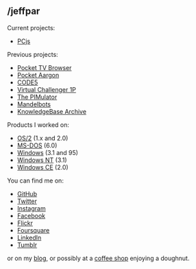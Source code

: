 ## /jeffpar

Current projects:

- [PCjs](https://www.pcjs.org/)

Previous projects:

- [Pocket TV Browser](https://web.archive.org/web/20040604083418/http://www.doublebit.com:80/ptvb/)
- [Pocket Aargon](https://web.archive.org/web/20040627193028/http://www.doublebit.com:80/aargon/)
- [CODE5](https://web.archive.org/web/20040823231821/http://www.doublebit.com:80/code5/)
- [Virtual Challenger 1P](https://web.archive.org/web/20040815231600/http://www.doublebit.com:80/archives/software/challenger1p/)
- [The PIMulator](https://web.archive.org/web/20040904150821/http://www.doublebit.com:80/pimulator/)
- [Mandelbots](http://www.mandelbot.net/)
- [KnowledgeBase Archive](https://jeffpar.github.io/kbarchive/)

Products I worked on:

- [OS/2](https://en.wikipedia.org/wiki/OS/2) (1.x and 2.0)
- [MS-DOS](https://en.wikipedia.org/wiki/MS-DOS) (6.0)
- [Windows](https://en.wikipedia.org/wiki/Microsoft_Windows) (3.1 and 95)
- [Windows NT](https://en.wikipedia.org/wiki/Windows_NT) (3.1)
- [Windows CE](https://en.wikipedia.org/wiki/Windows_Embedded_Compact) (2.0)

You can find me on:

- [GitHub](https://github.com/jeffpar)
- [Twitter](https://twitter.com/jeffpar)
- [Instagram](https://www.instagram.com/jeffpar/)
- [Facebook](https://www.facebook.com/jeffpar)
- [Flickr](https://www.flickr.com/photos/jeffpar)
- [Foursquare](https://foursquare.com/jeffpar)
- [LinkedIn](https://www.linkedin.com/in/jeffpar/)
- [Tumblr](https://www.tumblr.com/blog/jeffpar)

or on my [blog](blog/), or possibly at a [coffee shop](http://www.toppotdoughnuts.com/) enjoying a doughnut.

